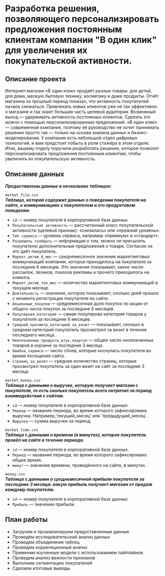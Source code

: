 # Разработка решения, позволяющего персонализировать предложения постоянным клиентам компании "В один клик" для увеличения их покупательской активности.

## Описание проекта
Интернет-магазин «В один клик» продаёт разные товары: для детей, для дома, мелкую бытовую технику, косметику и даже продукты. Отчёт магазина за прошлый период показал, что активность покупателей начала снижаться. Привлекать новых клиентов уже не так эффективно: о магазине и так знает большая часть целевой аудитории. Возможный выход — удерживать активность постоянных клиентов. Сделать это можно с помощью персонализированных предложений.
«В один клик» — современная компания, поэтому её руководство не хочет принимать решения просто так — только на основе анализа данных и бизнес-моделирования. У компании есть небольшой отдел цифровых технологий, и вам предстоит побыть в роли стажёра в этом отделе. 
Итак, вашему отделу поручили разработать решение, которое позволит персонализировать предложения постоянным клиентам, чтобы увеличить их покупательскую активность.

## Описание данных

***Предоставлены данные в нескольких таблицах:***

`market_file.csv`  
***Таблица, которая содержит данные о поведении покупателя на сайте, о коммуникациях с покупателем и его продуктовом поведении.***    
-   `id` — номер покупателя в корпоративной базе данных.
-   `Покупательская активность` — рассчитанный класс покупательской активности (целевой признак): «снизилась» или «прежний уровень».
-   `Тип сервиса` — уровень сервиса, например «премиум» и «стандарт».
-   `Разрешить сообщать` — информация о том, можно ли присылать покупателю дополнительные предложения о товаре. Согласие на это даёт покупатель.
-   `Маркет_актив_6_мес` — среднемесячное значение маркетинговых коммуникаций компании, которое приходилось на покупателя за последние 6 месяцев. Это значение показывает, какое число рассылок, звонков, показов рекламы и прочего приходилось на клиента.
-   `Маркет_актив_тек_мес` — количество маркетинговых коммуникаций в текущем месяце.
-   `Длительность` — значение, которое показывает, сколько дней прошло с момента регистрации покупателя на сайте.
-   `Акционные_покупки` — среднемесячная доля покупок по акции от общего числа покупок за последние 6 месяцев.
-   `Популярная_категория` — самая популярная категория товаров у покупателя за последние 6 месяцев.
-   `Средний_просмотр_категорий_за_визит` — показывает, сколько в среднем категорий покупатель просмотрел за визит в течение последнего месяца.
-   `Неоплаченные_продукты_штук_квартал` — общее число неоплаченных товаров в корзине за последние 3 месяца.
-   `Ошибка_сервиса` — число сбоев, которые коснулись покупателя во время посещения сайта.
-   `Страниц_за_визит` — среднее количество страниц, которые просмотрел покупатель за один визит на сайт за последние 3 месяца.

`market_money.csv`  
***Таблица с данными о выручке, которую получает магазин с покупателя, то есть сколько покупатель всего потратил за период взаимодействия с сайтом.***  
-   `id` — номер покупателя в корпоративной базе данных.
-   `Период` — название периода, во время которого зафиксирована выручка. Например,'текущий_месяц' или 'предыдущий_месяц'.
-   `Выручка` — сумма выручки за период.

`market_time.csv`  
***Таблица с данными о времени (в минутах), которое покупатель провёл на сайте в течение периода.***  
-   `id` — номер покупателя в корпоративной базе данных.
-   `Период` — название периода, во время которого зафиксировано общее время.
-   `минут` — значение времени, проведённого на сайте, в минутах.

`money.csv`  
***Таблица с данными о среднемесячной прибыли покупателя за последние 3 месяца: какую прибыль получает магазин от продаж каждому покупателю.***  
-   `id` — номер покупателя в корпоративной базе данных.
-   `Прибыль` — значение прибыли.

## План работы

- Загрузим и проанализируем предоставленные данные    
- Проведём исследовательский анализ данных  
- Проведем объединение таблиц  
- Проведем корреляционный анализ 
- Применим изученные модели с использованием пайплайнов  
- Проведем анализ важности признаков
- Выполним сегментацию покупателей
- Сделаем итоговые выводы  
